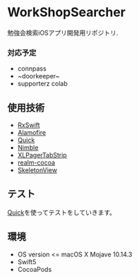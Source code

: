 # WorkShopSearcher
勉強会検索iOSアプリ開発用リポジトリ.
### 対応予定
- connpass
- ~doorkeeper~
- supporterz colab

## 使用技術
- [RxSwift](https://github.com/ReactiveX/RxSwift)
- [Alamofire](https://github.com/Alamofire/Alamofire)
- [Quick](https://github.com/Quick/Quick)
- [Nimble](https://github.com/Quick/Nimble)
- [XLPagerTabStrip](https://github.com/xmartlabs/XLPagerTabStrip)
- [realm-cocoa](https://github.com/realm/realm-cocoa)
- [SkeletonView](https://github.com/Juanpe/SkeletonView)

## テスト
[Quick](https://github.com/Quick/Quick)を使ってテストをしていきます。

## 環境
- OS version <= macOS X Mojave 10.14.3 
- Swift5
- CocoaPods
